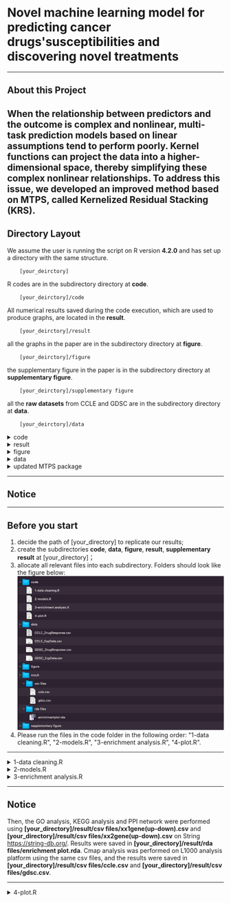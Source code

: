 # Novel machine learning model for predicting cancer drugs'susceptibilities and discovering novel treatments
---

## About this Project

When the relationship between predictors and the outcome is complex and nonlinear, multi-task prediction models based on linear assumptions tend to perform poorly. Kernel functions can project the data into a higher-dimensional space, thereby simplifying these complex nonlinear relationships. To address this issue, we developed an improved method based on MTPS, called Kernelized Residual Stacking (KRS).
---
## Directory Layout

We assume the user is running the script on R version **4.2.0** and has set up a directory with the same structure.
~~~
    [your_deirctory]  
~~~
R codes are in the subdirectory directory at **code**. 
~~~
    [your_deirctory]/code  
~~~
All numerical results saved during the code execution, which are used to produce graphs, are located in the **result**.
~~~
    [your_deirctory]/result 
~~~

all the graphs in the paper are in the subdirectory directory at **figure**. 
~~~
    [your_deirctory]/figure  
~~~
the supplementary figure in the paper is in the subdirectory directory at **supplementary figure**. 
~~~
    [your_deirctory]/supplementary figure  
~~~
all the **raw datasets** from CCLE and GDSC are in the subdirectory directory at **data**. 
~~~
    [your_deirctory]/data  
~~~

<details><summary>code</summary>

    ├── code  
    │   ├── 1-data_cleaning.R		    # clean the raw data 
    │   ├── 2-models.R		    # 5 different models
    │   ├── 3-enrichment analysis.R		    # enrichment analysis
    │   └── 4-plot.R		    # The graphs of the main file and additional files		
    
</details>
<details><summary>result</summary>

    ├── result
    │ 	 ├── csv files
    │ 	 │ 	 ├── ccle.csv		    # cmap analysis result from L1000 analysis platform 
    │ 	 │ 	 ├── gdsc.csv		    # cmap analysis result from L1000 analysis platform
    │ 	 │ 	 ├── xx1gene(up-down).csv		    # geneselected gene using to do Cmap analysis
    │ 	 │ 	 └── xx2gene(up-down).csv		    # geneselected gene using to do Cmap analysis 
    │ 	 └── rda files
    │ 	     ├── bias.abs.GDSCtrain.rda		    # mse and bias result of 5 models
    │ 	     ├── drug7_gene1067.rda		    # preprocessed data for modelling
    │ 	     ├── enrichmentplot.rda		    # result of the enrichment analysis from string website
    │ 	     └── selectedgene.rda		    # result of gene selection used to do enrichment analysis on the string website

</details>
<details><summary>figure</summary>

    ├──  figure  
    │ 	 ├── cmap.png
    │ 	 ├── enrichment analysis.png
    │ 	 ├── hubgene.png
    │ 	 └── train_GDSC_mse_figure.png	
    ├── supplementary figure
    │ 	 └── boxplot_train_GDSC_bias_krs and rs.png

</details>
<details><summary>data</summary>

    ├──  data
    │    ├── CCLE_DrugResponse.csv		    # drug response data for CCLE
    │    ├── CCLE_ExpData.csv		    # gene expression data for CCLE
    │    ├── GDSC_DrugResponse.csv		    # drug response data for GDSC
    │    └── GDSC_ExpData.csv		    # gene expression data for GDSC

</details>
<details><summary>updated MTPS package</summary>

    └── updated MTPS package		    # we provided the updated MTPS package
        ├── MTPS
        │    ├── DESCRIPTION
        │    ├── NAMESPACE
        │    ├── R
        │    │    ├── AUC.r
        │    │    ├── MTPS.R
        │    │    ├── checkMatch.R
        │    │    ├── createFolder.R
        │    │    ├── cv.MTPS.R
        │    │    ├── cvGlmnet2.R
        │    │    ├── cvMultiFit.R
        │    │    ├── list.learners.R
        │    │    ├── method.R
        │    │    ├── multiFit.R
        │    │    ├── residuals.R
        │    │    └── rsMultiFit.R
        │    ├── README.md
        │    ├── build
        │    │    └── vignette.rds
        │    ├── data
        │    │    ├── HIV.rda
        │    │    └── Internal.rda
        │    ├── inst
        │    │    ├── CITATION
        │    │    └── doc
        │    │        ├── Guide.R
        │    │        ├── Guide.Rmd
        │    │        └── Guide.html
        │    ├── man
        │    │    ├── AUC.Rd
        │    │    ├── HIV_data.Rd
        │    │    ├── Internal_data.Rd
        │    │    ├── MTPS-internal.Rd
        │    │    ├── cv.MTPS.Rd
        │    │    ├── list.learners.Rd
        │    │    ├── modify.parameter.Rd
        │    │    ├── multiFit.Rd
        │    │    ├── predict.MTPS.Rd
        │    │    ├── predict.multiFit.Rd
        │    │    └── revisedStacking.Rd
        │    └── vignettes
        │        └── Guide.Rmd
        └── README.md

</details>

---
## Notice

---
## Before you start

1. decide the path of [your_directory] to replicate our results;
2. create the subdirectories **code**, **data**, **figure**, **result**, **supplementary result** at [your_directory]；
3. allocate all relevant files into each subdirectory. Folders should look like the figure below:
![image](https://github.com/ubcxzhang/KRS/blob/main/illustration.png?raw=true)
4. Please run the files in the code folder in the following order: "1-data cleaning.R", "2-models.R", "3-enrichment analysis.R", "4-plot.R".
---

<details><summary>1-data cleaning.R</summary>
- Read the raw data from `[your_directory]/data`;
- Remove missing values;
- Filter for overlapping drugs and genes between the two datasets;
- The cleaned data was saved in `[your_directory]/result/rda files/drug7_gene1067.rda`.
</details>

<details><summary>2-models.R</summary>
- Using the cleaned data, `[your_directory]/result/rda files/drug7_gene1067.rda`, five multi-task prediction models were established: RS, KRS, L21, KMTrace, and KBMTL. 
- The mean squared error (MSE) of the predictions and the absolute difference in bias were stored in `[your_directory]/result/rda files/bias.abs.GDSCtrain.rda`.
</details>

<details><summary>3-enrichment analysis.R</summary>
- Perform gene selection on the cleaned data, `[your_directory]/result/rda files/drug7_gene1067.rda`. 
- The selected genes were stored in `[your_directory]/result/csv files/xx1gene(up-down).csv` and `[your_directory]/result/csv files/xx2gene(up-down).csv`.
</details>

---
## Notice

Then, the GO analysis, KEGG analysis and PPI network were performed using **[your_directory]/result/csv files/xx1gene(up-down).csv** and **[your_directory]/result/csv files/xx2gene(up-down).csv** on String <https://string-db.org/>. Results were saved in **[your_directory]/result/rda files/enrichment plot.rda**. 
Cmap analysis was performed on L1000 analysis platform using the same csv files, and the results were saved in **[your_directory]/result/csv files/ccle.csv** and **[your_directory]/result/csv files/gdsc.csv**.

---

<details><summary>4-plot.R</summary>
- Main figure of the MSE was created using `[your_directory]/result/rda files/bias.abs.GDSCtrain.rda`. 
    
- Main figure of the GO and KEGG were created using `[your_directory]/result/rda files/enrichmentplot.rda`.
  
- Main figure of PPI was created using the Cytoscape.
  
- Main figure of Cmap was created using `[your_directory]/result/csv files/ccle.csv` and `[your_directory]/result/csv files/gdsc.csv`.
  
- A supplementary figure for the difference between absolute bias was created using `[your_directory]/result/rda files/bias.abs.GDSCtrain.rda`.
  
       
</details>





